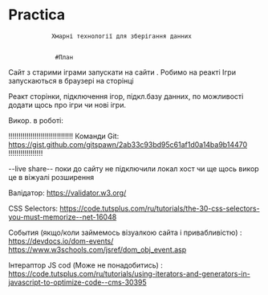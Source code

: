 # Practica


                Хмарні технології для зберігання данних


                 #План
Сайт з старими іграми запускати на сайти .
Робимо на реакті 
Ігри запускаються в браузері на сторінці 

Реакт сторінки, підключення ігор, підкл.базу данних, по можливості додати щось про ігри чи нові ігри.

Викор. в роботі:

!!!!!!!!!!!!!!!!!!!!!!!!!!!!!!!!
Команди Git:
https://gist.github.com/gitspawn/2ab33c93bd95c61af1d0a14ba9b14470
!!!!!!!!!!!!!!!!!


--live share--
поки до сайту не підключили локал хост чи ще щось викор це
в віжуалі розширення

Валідатор:
https://validator.w3.org/

CSS Selectors:
https://code.tutsplus.com/ru/tutorials/the-30-css-selectors-you-must-memorize--net-16048

События (якщо/коли займемось візуалкою сайта і привабливістю) :
 https://devdocs.io/dom-events/
https://www.w3schools.com/jsref/dom_obj_event.asp

Інтераптор JS cod (Може не понадобитись) :
https://code.tutsplus.com/ru/tutorials/using-iterators-and-generators-in-javascript-to-optimize-code--cms-30395

